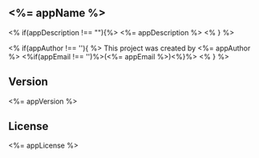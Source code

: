 ## <%= appName %>
<% if(appDescription !== ""){%>
<%= appDescription %>
<% } %>

<% if(appAuthor !== ''){ %>
This project was created by <%= appAuthor %> <%if(appEmail !== '')%>(<%= appEmail %>)<%}%>
<% } %>

## Version
<%= appVersion %>

## License
<%= appLicense %>